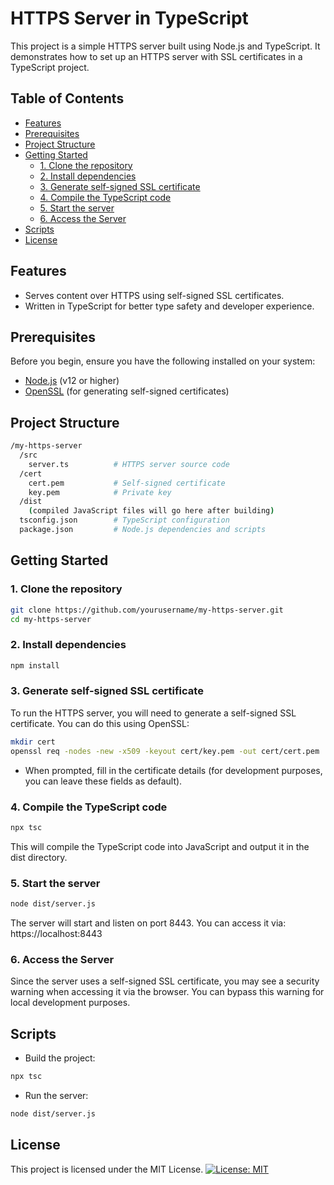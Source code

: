 # HTTPS Server in TypeScript

This project is a simple HTTPS server built using Node.js and TypeScript. It demonstrates how to set up an HTTPS server with SSL certificates in a TypeScript project.

## Table of Contents
- [Features](#features)
- [Prerequisites](#prerequisites)
- [Project Structure](#project-structure)
- [Getting Started](#getting-started)
  - [1. Clone the repository](#1-clone-the-repository)
  - [2. Install dependencies](#2-install-dependencies)
  - [3. Generate self-signed SSL certificate](#3-generate-self-signed-ssl-certificate)
  - [4. Compile the TypeScript code](#4-compile-the-typescript-code)
  - [5. Start the server](#5-start-the-server)
  - [6. Access the Server](#6-access-the-server)
- [Scripts](#scripts)
- [License](#license)


## Features
- Serves content over HTTPS using self-signed SSL certificates.
- Written in TypeScript for better type safety and developer experience.

## Prerequisites

Before you begin, ensure you have the following installed on your system:
- [Node.js](https://nodejs.org/) (v12 or higher)
- [OpenSSL](https://www.openssl.org/) (for generating self-signed certificates)

## Project Structure

```bash
/my-https-server
  /src
    server.ts          # HTTPS server source code
  /cert
    cert.pem           # Self-signed certificate
    key.pem            # Private key
  /dist
    (compiled JavaScript files will go here after building)
  tsconfig.json        # TypeScript configuration
  package.json         # Node.js dependencies and scripts

```


## Getting Started

### 1. Clone the repository
```bash
git clone https://github.com/yourusername/my-https-server.git
cd my-https-server
```

### 2. Install dependencies
```bash
npm install
```
### 3. Generate self-signed SSL certificate
To run the HTTPS server, you will need to generate a self-signed SSL certificate. You can do this using OpenSSL:
```bash
mkdir cert
openssl req -nodes -new -x509 -keyout cert/key.pem -out cert/cert.pem
```
- When prompted, fill in the certificate details (for development purposes, you can leave these fields as default).

### 4. Compile the TypeScript code
```bash
npx tsc
```
This will compile the TypeScript code into JavaScript and output it in the dist directory.

### 5. Start the server
```bash
node dist/server.js
```
The server will start and listen on port 8443. You can access it via:
https://localhost:8443

### 6. Access the Server
Since the server uses a self-signed SSL certificate, you may see a security warning when accessing it via the browser. You can bypass this warning for local development purposes.

## Scripts
- Build the project:
```bash
npx tsc
```
- Run the server:
```bash
node dist/server.js
```

## License
This project is licensed under the MIT License.
[![License: MIT](https://img.shields.io/badge/License-MIT-yellow.svg)](https://opensource.org/licenses/MIT)

